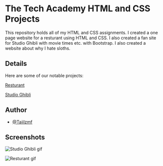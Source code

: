 
# The Tech Academy HTML and CSS Projects

This repository holds all of my HTML and CSS assignments. 
I created a one page website for a resturant using HTML and CSS. I also created
a fan site for Studio Ghibli with movie times etc. with Bootstrap. I also created a website about why I 
hate sloths.



## Details

Here are some of our notable projects:

[Resturant](https://github.com/Taiilzmf/HTML-and-CSS-Projects/tree/main/Restaurant_Website_project)

[Studio Ghibli](https://github.com/Taiilzmf/HTML-and-CSS-Projects/tree/main/bootstrap4_project)


## Author

- [@Taiilzmf](https://www.github.com/taiilzmf)


## Screenshots

![Studio Ghibli gif](https://github.com/Taiilzmf/HTML-and-CSS-Projects/blob/main/Images/2cd1c8533502e727d46bf4d7be55e0d2.gif?raw=true)

![Resturant gif](https://github.com/Taiilzmf/HTML-and-CSS-Projects/blob/main/Images/60845b65838251d32cd8aa4001ee1dc3.gif?raw=true)